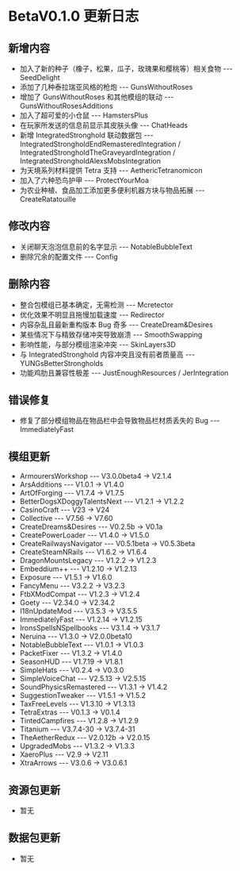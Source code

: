 # BetaV0.1.0 更新日志

## 新增内容

- 加入了新的种子（橡子，松果，瓜子，玫瑰果和樱桃等）相关食物 --- SeedDelight
- 添加了几种泰拉瑞亚风格的枪炮 --- GunsWithoutRoses
- 增加了 GunsWithoutRoses 和其他模组的联动 --- GunsWithoutRosesAdditions
- 加入了超可爱的小仓鼠 --- HamstersPlus
- 在玩家所发送的信息前显示其皮肤头像 --- ChatHeads
- 新增 IntegratedStronghold 联动数据包 --- IntegratedStrongholdEndRemasteredIntegration / IntegratedStrongholdTheGraveyardIntegration / IntegratedStrongholdAlexsMobsIntegration
- 为天境系列材料提供 Tetra 支持 --- AethericTetranomicon
- 加入了六种恐鸟护甲 --- ProtectYourMoa
- 为农业种植、食品加工添加更多便利机器方块与物品拓展 --- CreateRatatouille


## 修改内容

- 关闭聊天泡泡信息前的名字显示 --- NotableBubbleText
- 删除冗余的配置文件 --- Config


## 删除内容

- 整合包模组已基本确定，无需检测 --- Mcretector
- 优化效果不明显且拖慢加载速度 --- Redirector
- 内容杂乱且最新重构版本 Bug 奇多 --- CreateDream&Desires
- 某些情况下与精致存储冲突导致崩溃 --- SmoothSwapping
- 影响性能，与部分模组渲染冲突 --- SkinLayers3D
- 与 IntegratedStronghold 内容冲突且没有前者质量高 --- YUNGsBetterStrongholds
- 功能鸡肋且兼容性极差 --- JustEnoughResources / JerIntegration


## 错误修复

- 修复了部分模组物品在物品栏中会导致物品栏材质丢失的 Bug --- ImmediatelyFast

## 模组更新

- ArmourersWorkshop --- V3.0.0beta4 -> V2.1.4
- ArsAdditions --- V1.0.1 -> V1.4.0
- ArtOfForging --- V1.7.4 -> V1.7.5
- BetterDogsXDoggyTalentsNext --- V1.2.1 -> V1.2.2
- CasinoCraft --- V23 -> V24
- Collective --- V7.56 -> V7.60
- CreateDreams&Desires --- V0.2.5b -> V0.1a
- CreatePowerLoader --- V1.4.0 -> V1.5.0
- CreateRailwaysNavigator --- V0.5.1beta -> V0.5.3beta
- CreateSteamNRails --- V1.6.2 -> V1.6.4
- DragonMountsLegacy --- V1.2.2 -> V1.2.3
- Embeddium++ --- V1.2.10 -> V1.2.13
- Exposure --- V1.5.1 -> V1.6.0
- FancyMenu --- V3.2.2 -> V3.2.3
- FtbXModCompat --- V1.2.3 -> V1.2.4
- Goety --- V2.34.0 -> V2.34.2
- I18nUpdateMod --- V3.5.3 -> V3.5.5
- ImmediatelyFast --- V1.2.14 -> V1.2.15
- IronsSpellsNSpellbooks --- V3.1.4 -> V3.1.7
- Neruina --- V1.3.0 -> V2.0.0beta10
- NotableBubbleText --- V1.0.1 -> V1.0.3
- PacketFixer --- V1.3.2 -> V1.4.0
- SeasonHUD --- V1.7.19 -> V1.8.1
- SimpleHats --- V0.2.4 -> V0.3.0
- SimpleVoiceChat --- V2.5.13 -> V2.5.15
- SoundPhysicsRemastered --- V1.3.1 -> V1.4.2
- SuggestionTweaker --- V1.5.1 -> V1.5.2
- TaxFreeLevels --- V1.3.10 -> V1.3.13
- TetraExtras --- V0.1.3 -> V0.1.4
- TintedCampfires --- V1.2.8 -> V1.2.9
- Titanium --- V3.7.4-30 -> V3.7.4-31
- TheAetherRedux --- V2.0.12b -> V2.0.15
- UpgradedMobs --- V1.3.2 -> V1.3.3
- XaeroPlus --- V2.9 -> V2.11
- XtraArrows --- V3.0.6 -> V3.0.6.1

## 资源包更新

- 暂无

## 数据包更新

- 暂无
